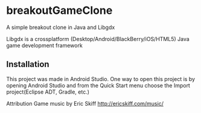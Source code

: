 # breakoutGameClone
A simple breakout clone in Java and Libgdx 

Libgdx is a crossplatform (Desktop/Android/BlackBerry/iOS/HTML5) Java game development framework


 Installation 
--------------

This project was made in Android Studio. One way to open this project is by 
opening Android Studio and from the Quick Start menu choose the 
Import project(Eclipse ADT, Gradle, etc.)

Attribution
Game music by Eric Skiff http://ericskiff.com/music/
